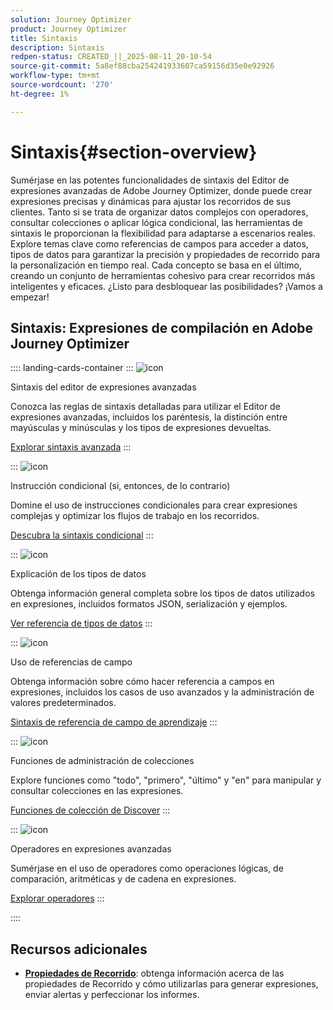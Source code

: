```yaml
---
solution: Journey Optimizer
product: Journey Optimizer
title: Sintaxis
description: Sintaxis
redpen-status: CREATED_||_2025-08-11_20-10-54
source-git-commit: 5a8ef88cba254241933607ca59156d35e0e92926
workflow-type: tm+mt
source-wordcount: '270'
ht-degree: 1%

---
```



# Sintaxis{#section-overview}

Sumérjase en las potentes funcionalidades de sintaxis del Editor de expresiones avanzadas de Adobe Journey Optimizer, donde puede crear expresiones precisas y dinámicas para ajustar los recorridos de sus clientes. Tanto si se trata de organizar datos complejos con operadores, consultar colecciones o aplicar lógica condicional, las herramientas de sintaxis le proporcionan la flexibilidad para adaptarse a escenarios reales. Explore temas clave como referencias de campos para acceder a datos, tipos de datos para garantizar la precisión y propiedades de recorrido para la personalización en tiempo real. Cada concepto se basa en el último, creando un conjunto de herramientas cohesivo para crear recorridos más inteligentes y eficaces. ¿Listo para desbloquear las posibilidades? ¡Vamos a empezar!

## Sintaxis: Expresiones de compilación en Adobe Journey Optimizer

:::: landing-cards-container
:::
![icon](https://cdn.experienceleague.adobe.com/icons/code-branch.svg?lang=es)

Sintaxis del editor de expresiones avanzadas

Conozca las reglas de sintaxis detalladas para utilizar el Editor de expresiones avanzadas, incluidos los paréntesis, la distinción entre mayúsculas y minúsculas y los tipos de expresiones devueltas.

[Explorar sintaxis avanzada](../using/building-journeys/expression/generalities.md)
:::

:::
![icon](https://cdn.experienceleague.adobe.com/icons/list-check.svg?lang=es)

Instrucción condicional (si, entonces, de lo contrario)

Domine el uso de instrucciones condicionales para crear expresiones complejas y optimizar los flujos de trabajo en los recorridos.

[Descubra la sintaxis condicional](../using/building-journeys/expression/conditional-instruction.md)
:::

:::
![icon](https://cdn.experienceleague.adobe.com/icons/book.svg?lang=es)

Explicación de los tipos de datos

Obtenga información general completa sobre los tipos de datos utilizados en expresiones, incluidos formatos JSON, serialización y ejemplos.

[Ver referencia de tipos de datos](../using/building-journeys/expression/data-types.md)
:::

:::
![icon](https://cdn.experienceleague.adobe.com/icons/code-branch.svg?lang=es)

Uso de referencias de campo

Obtenga información sobre cómo hacer referencia a campos en expresiones, incluidos los casos de uso avanzados y la administración de valores predeterminados.

[Sintaxis de referencia de campo de aprendizaje](../using/building-journeys/expression/field-references.md)
:::

:::
![icon](https://cdn.experienceleague.adobe.com/icons/gear.svg?lang=es)

Funciones de administración de colecciones

Explore funciones como &quot;todo&quot;, &quot;primero&quot;, &quot;último&quot; y &quot;en&quot; para manipular y consultar colecciones en las expresiones.

[Funciones de colección de Discover](../using/building-journeys/expression/collection-management-functions.md)
:::

:::
![icon](https://cdn.experienceleague.adobe.com/icons/screwdriver-wrench.svg?lang=es)

Operadores en expresiones avanzadas

Sumérjase en el uso de operadores como operaciones lógicas, de comparación, aritméticas y de cadena en expresiones.

[Explorar operadores](../using/building-journeys/expression/operators.md)
:::

::::


## Recursos adicionales

- **[Propiedades de Recorrido](../using/building-journeys/expression/journey-properties.md)**: obtenga información acerca de las propiedades de Recorrido y cómo utilizarlas para generar expresiones, enviar alertas y perfeccionar los informes.
